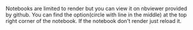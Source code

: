 Notebooks are limited to render but you can view it on nbviewer provided by github.
You can find the option(circle with line in the middle) at the top right corner of the notebook.
If the notebook don't render just reload it.
